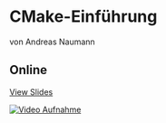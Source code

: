 CMake-Einführung
================

von Andreas Naumann

Online
------

[View Slides](https://cpp-dresden.github.io/Slides/2014-12-11%20Andreas%20Naumann%20CMake/cmake.pdf)

[![Video Aufnahme](http://img.youtube.com/vi/l5oUaQYdiz4/0.jpg)](http://www.youtube.com/watch?v=l5oUaQYdiz4&t=50s)
